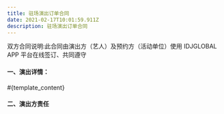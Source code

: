 ```yaml
---
title: 驻场演出订单合同
date: 2021-02-17T10:01:59.911Z
description: 驻场演出订单合同
---
```

双方合同说明:此合同由演出方（艺人）及预约方（活动单位）使用 IDJGLOBAL APP 平台在线签订、共同遵守

#### 一、演出详情：

\#{template_content}

#### 二、演出方责任